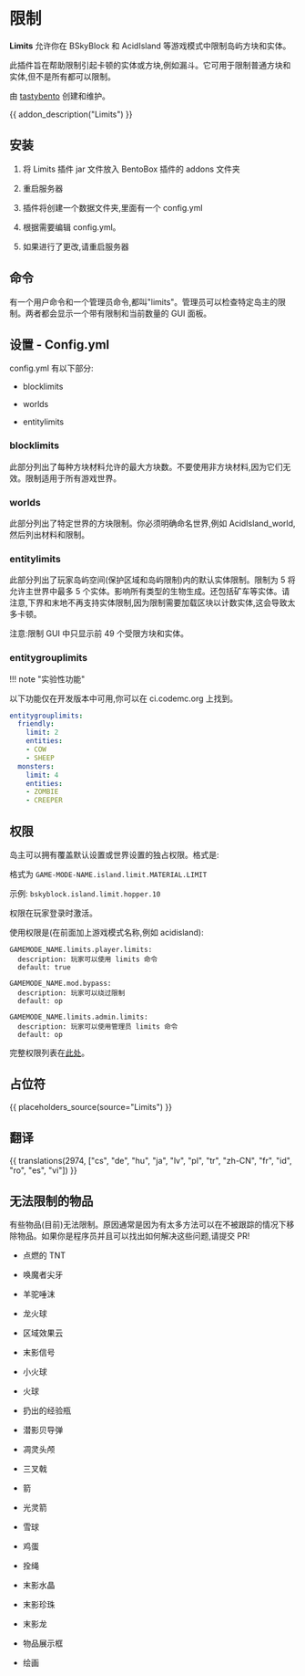 # 限制

**Limits** 允许你在 BSkyBlock 和 AcidIsland 等游戏模式中限制岛屿方块和实体。

此插件旨在帮助限制引起卡顿的实体或方块,例如漏斗。它可用于限制普通方块和实体,但不是所有都可以限制。

由 [tastybento](https://github.com/tastybento) 创建和维护。

{{ addon_description("Limits") }}

## 安装

1. 将 Limits 插件 jar 文件放入 BentoBox 插件的 addons 文件夹

2. 重启服务器

3. 插件将创建一个数据文件夹,里面有一个 config.yml

4. 根据需要编辑 config.yml。

5. 如果进行了更改,请重启服务器

## 命令

有一个用户命令和一个管理员命令,都叫"limits"。管理员可以检查特定岛主的限制。两者都会显示一个带有限制和当前数量的 GUI 面板。

## 设置 - Config.yml

config.yml 有以下部分:

* blocklimits

* worlds

* entitylimits

### blocklimits

此部分列出了每种方块材料允许的最大方块数。不要使用非方块材料,因为它们无效。限制适用于所有游戏世界。

### worlds

此部分列出了特定世界的方块限制。你必须明确命名世界,例如 AcidIsland_world,然后列出材料和限制。

### entitylimits

此部分列出了玩家岛屿空间(保护区域和岛屿限制)内的默认实体限制。限制为 5 将允许主世界中最多 5 个实体。影响所有类型的生物生成。还包括矿车等实体。请注意,下界和末地不再支持实体限制,因为限制需要加载区块以计数实体,这会导致太多卡顿。

注意:限制 GUI 中只显示前 49 个受限方块和实体。

### entitygrouplimits

!!! note "实验性功能"

以下功能仅在开发版本中可用,你可以在 ci.codemc.org 上找到。

```yaml
entitygrouplimits:
  friendly:
    limit: 2
    entities:
    - COW
    - SHEEP
  monsters:
    limit: 4
    entities:
    - ZOMBIE
    - CREEPER
```

## 权限

岛主可以拥有覆盖默认设置或世界设置的独占权限。格式是:

格式为 `GAME-MODE-NAME.island.limit.MATERIAL.LIMIT`

示例: `bskyblock.island.limit.hopper.10`

权限在玩家登录时激活。

使用权限是(在前面加上游戏模式名称,例如 acidisland):

```
GAMEMODE_NAME.limits.player.limits:
  description: 玩家可以使用 limits 命令
  default: true

GAMEMODE_NAME.mod.bypass:
  description: 玩家可以绕过限制 
  default: op

GAMEMODE_NAME.limits.admin.limits:
  description: 玩家可以使用管理员 limits 命令
  default: op
```

完整权限列表在[此处](Permissions)。

## 占位符

{{ placeholders_source(source="Limits") }}

## 翻译

{{ translations(2974, ["cs", "de", "hu", "ja", "lv", "pl", "tr", "zh-CN", "fr", "id", "ro", "es", "vi"]) }}

## 无法限制的物品

有些物品(目前)无法限制。原因通常是因为有太多方法可以在不被跟踪的情况下移除物品。如果你是程序员并且可以找出如何解决这些问题,请提交 PR!

* 点燃的 TNT

* 唤魔者尖牙

* 羊驼唾沫

* 龙火球

* 区域效果云

* 末影信号

* 小火球

* 火球

* 扔出的经验瓶

* 潜影贝导弹

* 凋灵头颅

* 三叉戟

* 箭

* 光灵箭

* 雪球

* 鸡蛋

* 拴绳

* 末影水晶

* 末影珍珠

* 末影龙

* 物品展示框

* 绘画